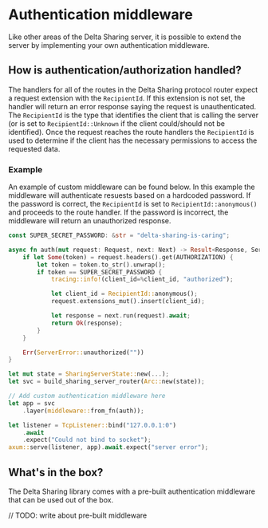# Authentication middleware

Like other areas of the Delta Sharing server, it is possible to extend the server by implementing your own authentication middleware.

## How is authentication/authorization handled?

The handlers for all of the routes in the Delta Sharing protocol router expect a request extension with the `RecipientId`. If this extension is not set, the handler will return an error response saying the request is unauthenticated.
The `RecipientId` is the type that identifies the client that is calling the server (or is set to `RecipientId::Unknown` if the client could/should not be identified).
Once the request reaches the route handlers the `RecipientId` is used to determine if the client has the necessary permissions to access the requested data.

### Example

An example of custom middleware can be found below. In this example the middleware will authenticate resuests based on a hardcoded password. If the password is correct, the `RecipientId` is set to `RecipientId::anonymous()` and proceeds to the route handler. If the password is incorrect, the middleware will return an unauthorized response.

```rust
const SUPER_SECRET_PASSWORD: &str = "delta-sharing-is-caring";

async fn auth(mut request: Request, next: Next) -> Result<Response, ServerError> {
    if let Some(token) = request.headers().get(AUTHORIZATION) {
        let token = token.to_str().unwrap();
        if token == SUPER_SECRET_PASSWORD {
            tracing::info!(client_id=%client_id, "authorized");

            let client_id = RecipientId::anonymous();
            request.extensions_mut().insert(client_id);

            let response = next.run(request).await;
            return Ok(response);
        }
    }

    Err(ServerError::unauthorized(""))
}

let mut state = SharingServerState::new(...);
let svc = build_sharing_server_router(Arc::new(state));

// Add custom authentication middleware here
let app = svc
    .layer(middleware::from_fn(auth));

let listener = TcpListener::bind("127.0.0.1:0")
    .await
    .expect("Could not bind to socket");
axum::serve(listener, app).await.expect("server error");
```

## What's in the box?

The Delta Sharing library comes with a pre-built authentication middleware that can be used out of the box.

// TODO: write about pre-built middleware
